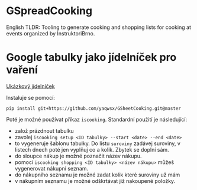 # GSpreadCooking

English TLDR: Tooling to generate cooking and shopping lists for cooking at
events organized by InstruktoriBrno.

# Google tabulky jako jídelníček pro vaření

[Ukázkový jídelníček](https://docs.google.com/spreadsheets/d/163tgeG5d46xNGNdxJ9Oh2tIOZ-LNej2ZlVy3bEYCuYw/edit?usp=sharing)

Instaluje se pomocí:

```
pip install git+https://github.com/yaqwsx/GSheetCooking.git@master
```

Poté je možné používat příkaz `iscooking`. Standardní použití je následující:

- založ prázdnout tabulku
- zavolej `iscooking setup <ID tabulky> --start <date> --end <date>`
- to vygeneruje šablonu tabulky. Do listu `suroviny` zadávej suroviny, v listech
  dnech poté jen vyplňuj co a kolik. Zbytek se doplní sám.
- do sloupce nákup je možné poznačit název nákupu.
- pomocí `iscooking shopping <ID tabulky> <název nákupu>` můžeš vygenerovat
  nákupní seznam.
- do nákupního seznamu je možné zadat kolik které suroviny už mám
- v nákupním seznamu je možné odškrtávat již nakoupené položky.
